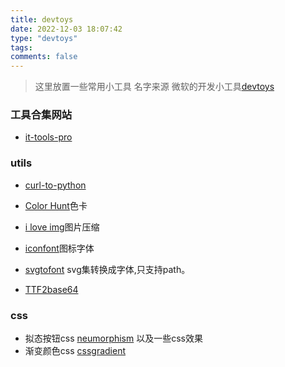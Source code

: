 ```yaml
---
title: devtoys
date: 2022-12-03 18:07:42
type: "devtoys"
tags:
comments: false
---
```



> 这里放置一些常用小工具
> 名字来源 微软的开发小工具[devtoys](https://devtoys.app)

### 工具合集网站

- [it-tools-pro](https://www.ittoolpro.com/jwt-parser)

### utils

- [curl-to-python](https://curlconverter.com/python/)
- [Color Hunt](https://colorhunt.co/palettes/popular)色卡 
- [i love img](https://www.iloveimg.com/zh-cn/compress-image)图片压缩 

- [iconfont](https://www.iconfont.cn)图标字体
- [svgtofont](https://github.com/jaywcjlove/svgtofont) svg集转换成字体,只支持path。
- [TTF2base64](https://products.aspose.app/font/zh/base64/ttf)

### css

- 拟态按钮css [neumorphism](https://neumorphism.io/)  以及一些css效果
- 渐变颜色css [cssgradient](https://cssgradient.io) 











